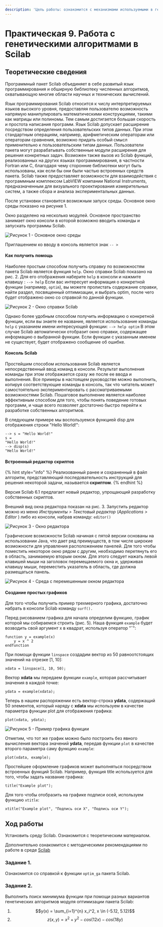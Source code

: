 ```yaml
---
description: 'Цель работы: ознакомится с механизмами используемыми в генетических алгоритмах'
---
```


# Практическая 9. Работа с генетическими алгоритмами в Scilab

## Теоретические сведения

Программный пакет Scilab объединяет в себе развитый язык программирования и обширную библиотеку численных алгоритмов, охватывающую многие области научных и технических вычислений. 

Язык программирования Scilab относится к числу интерпретируемых языков высокого уровня, предоставляя пользователю возможность напрямую манипулировать математическими конструкциями, такими как матрицы или полиномы. Тем самым достигается большая скорость и простота написания программ. Язык Scilab допускает расширение посредством определения пользовательских типов данных. При этом стандартным операциям, например, арифметическим операторам или операторам сравнения, возможно придать особый смысл применительно к пользовательским типам данных. Пользователи пакета могут разрабатывать собственные модули расширения для решения конкретных задач. Возможен также вызов из Scilab функций, реализованных на других языках программирования, в частности Fortran или C, благодаря чему сторонние библиотеки могут быть использованы, как если бы они были частью встроенных средств пакета. Scilab также предоставляет возможности для взаимодействия с программным комплексом LabVIEW компании National Instruments, предназначенным для визуального проектирования измерительных систем, а также сбора и анализа экспериментальных данных.

После установки становится возможным запуск среды. Основное окно среды показано на рисунке 1. 

Окно разделено на несколько модулей. Основное пространство занимает окно консоли в которой возможно вводить команды и запускать программы  Scilab. 

![&#x420;&#x438;&#x441;&#x443;&#x43D;&#x43E;&#x43A; 1 - &#x41E;&#x441;&#x43D;&#x43E;&#x432;&#x43D;&#x43E;&#x435; &#x43E;&#x43A;&#x43D;&#x43E; &#x441;&#x440;&#x435;&#x434;&#x44B;](../.gitbook/assets/image%20%2847%29.png)

Приглашением ко вводу в консоль является знак `-- >`

#### Как получить помощь

Наиболее простым способом получить справку по возможностям пакета Scilab является функция `help`. Окно справки Scilab показано на рис. 2. Для его отображения наберите `help` в консоли и нажмите клавишу : `--> help` Если вас интересует информация о конкретной функции \(например, `optim`\), вы можете пролистать содержание справки, найти раздел, посвященный оптимизации, и выбрать optim, после чего будет отображено окно со справкой по данной функции.

![&#x420;&#x438;&#x441;&#x443;&#x43D;&#x43E;&#x43A; 2 - &#x41E;&#x43A;&#x43D;&#x43E; &#x441;&#x43F;&#x440;&#x430;&#x432;&#x43A;&#x438; Scilab](../.gitbook/assets/image%20%2848%29.png)

Однако более удобным способом получить информацию о конкретной функции, если вы знаете ее название, является использование команды `help` с указанием имени интересующей функции: `--> help optim` В этом случае Scilab автоматически отобразит окно справки, содержащее информацию о выбранной функции. Если функции с указанным именем не существует, будет отображено сообщение об ошибке. 

#### Консоль Scilab

Простейшим способом использования Scilab является непосредственный ввод команд в консоли. Результат выполнения команды при этом отображается сразу же после ее ввода и выполнения. Все примеры в настоящем руководстве можно выполнить, копируя соответствующие команды в консоль, так что читатель может самостоятельно экспериментировать с рассматриваемыми возможностями Scilab. Пошаговое выполнение является наиболее эффективным способом для того, чтобы понять поведение готовых программ, и чаще всего позволяет достаточно быстро перейти к разработке собственных алгоритмов. 

В следующем примере мы воспользуемся функцией disp для отображения строки "Hello World!":

```text
--> s = "Hello World!" 
s =
"Hello World!"
--> disp(s)
"Hello World!"
```

#### Встроенный редактор скриптов

{% hint style="info" %}
Реализованный ранее и сохраненный в файл алгоритм, представляющий последовательность инструкций для решения некоторой задачи, называется **скриптом**.
{% endhint %}

Версия Scilab 6.1 предлагает новый редактор, упрощающий разработку собственных скриптов. 

Внешний вид окна редактора показан на рис. 3. Запустить редактор можно из меню _Инструменты &gt; Текстовый редактор_ \(_Applications &gt; Editor_ \) либо из консоли, набрав команду: `editor()`

![&#x420;&#x438;&#x441;&#x443;&#x43D;&#x43E;&#x43A; 3 - &#x41E;&#x43A;&#x43D;&#x43E; &#x440;&#x435;&#x434;&#x430;&#x43A;&#x442;&#x43E;&#x440;&#x430;  ](../.gitbook/assets/image%20%2853%29.png)

Графические возможности Scilab начиная с пятой версии основаны на использовании Java, что дает ряд преимуществ, в том числе широкие возможности для управления расположением панелей. Для того чтобы поместить некоторое окно рядом с другим, необходимо перетянуть его в область, занимаемую вторым окном. Для этого следует нажать левой клавишей мыши на заголовок перемещаемого окна и, удерживая клавишу мыши, переместить указатель в область, где должна размещаться панель.

![&#x420;&#x438;&#x441;&#x443;&#x43D;&#x43E;&#x43A; 4 - &#x421;&#x440;&#x435;&#x434;&#x430; &#x441; &#x43F;&#x435;&#x440;&#x435;&#x43C;&#x435;&#x448;&#x435;&#x43D;&#x43D;&#x44B;&#x43C; &#x43E;&#x43A;&#x43D;&#x43E;&#x43C; &#x440;&#x435;&#x434;&#x430;&#x43A;&#x442;&#x43E;&#x440;&#x430;](../.gitbook/assets/image%20%2851%29.png)

#### Создание простых графиков

Для того чтобы получить пример трехмерного графика, достаточно набрать в консоли Scilab команду `surf().`

Перед рисованием графика для начала определим функцию, график которой мы собираемся строить \(рис. 5\). Наша функция `example` будет возводить свой аргумент x в квадрат, используя оператор "ˆ":

```text
function y = example(x)
    y = x ^ 2
endfunction
```

При помощи функции `linspace` создадим вектор из 50 равноотстоящих значений на отрезке \[1, 10\]:

```text
xdata = linspace(1, 10, 50);
```

Вектор **xdata** мы передаем функции `example`, которая рассчитывает значения в каждой точке:

```text
ydata = example(xdata);
```

Теперь в нашем распоряжении есть вектор-строка **ydata**, содержащий 50 элементов, который наряду с **xdata** мы используем в качестве параметра функции plot для отображения графика:

```text
plot(xdata, ydata);
```

![&#x420;&#x438;&#x441;&#x443;&#x43D;&#x43E;&#x43A; 5 - &#x41F;&#x440;&#x438;&#x43C;&#x435;&#x440; &#x433;&#x440;&#x430;&#x444;&#x438;&#x43A;&#x430; &#x444;&#x443;&#x43D;&#x43A;&#x446;&#x438;&#x438;](../.gitbook/assets/image%20%2852%29.png)

Отметим, что тот же график можно было построить без явного вычисления вектора значений **ydata**, передав функции `plot` в качестве второго параметра саму функцию  `example`:

```text
plot(xdata, example);
```

Простейшее оформление графиков может выполняться посредством встроенных функций Scilab. Например, функция title используется для того, чтобы задать название графика: 

```text
title("Example plot");
```

Для того чтобы отобразить на графике подписи осей, используем функцию `xtitle`:

```text
xtitle("Example plot", "Подпись оси Х", "Подпись оси Y");
```

## Ход работы

Установить среду Scilab. Ознакомится с теоретическим материалом.

Дополнительно ознакомится с методическими рекомендациями по работе в среде [Scilab ](http://forge.scilab.org/upload/docintrotoscilab/files/introscilab-v1.3-ru.pdf)

### Задание 1. 

Ознакомится со справкой к функции `optim_ga` пакета Scilab. 

### Задание 2. 

Выполнить поиск минимума функции при помощи разных вариантов генетических алгоритмов модуля оптимизации пакета Scilab:

1. $$y(x) = \sum_{i=1}^{n} x_i^2, x \in (-5.12, 5.12)$$ 
2. $$z(x,y) =  x^2+y^2-cos(12x)-cos(18y)$$ 




